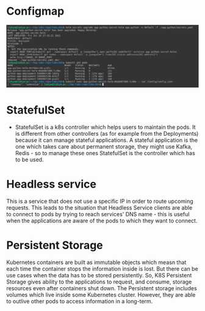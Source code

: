 # Configmap

![helm_install](../screenshots/configmap.png)

# StatefulSet

- StatefulSet is a k8s controller which helps users to maintain the pods. It is different from other controllers (as for example from the Deployments) because it can manage stateful applications. A stateful application is the one which takes care about permanent storage, they might use Kafka, Redis - so to manage these ones StatefulSet is the controller which has to be used.

# Headless service

This is a service that does not use a specific IP in order to route upcoming requests. This leads to the situation that Headless Service clients are able to connect to pods by trying to reach services' DNS name - this is useful when the applications are aware of the pods to which they want to connect.

# Persistent Storage

Kubernetes containers are built as immutable objects which measn that each time the container stops the information inside is lost. But there can be use cases when the data has to be stored persistently. So, K8S Persistent Storage gives ability to the applications to request, and consume, storage resources even after containers shut down. The Persistent storage includes volumes which live inside some Kubernetes cluster. However, they are able to outlive other pods to access information in a long-term.
